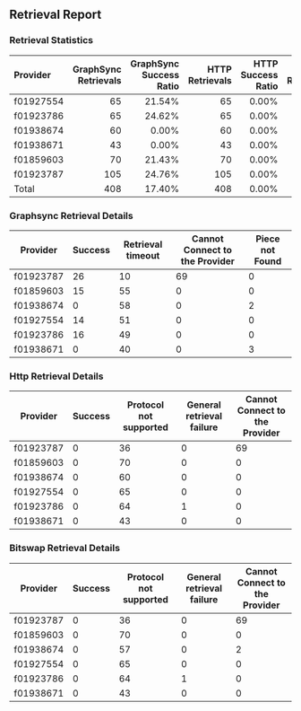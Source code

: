 ## Retrieval Report
### Retrieval Statistics
| Provider  | GraphSync Retrievals | GraphSync Success Ratio | HTTP Retrievals | HTTP Success Ratio | Bitswap Retrievals | Bitswap Success Ratio |
| :-------- | -------------------: | ----------------------: | --------------: | -----------------: | -----------------: | --------------------: |
| f01927554 |                   65 |                  21.54% |              65 |              0.00% |                 65 |                 0.00% |
| f01923786 |                   65 |                  24.62% |              65 |              0.00% |                 65 |                 0.00% |
| f01938674 |                   60 |                   0.00% |              60 |              0.00% |                 59 |                 0.00% |
| f01938671 |                   43 |                   0.00% |              43 |              0.00% |                 43 |                 0.00% |
| f01859603 |                   70 |                  21.43% |              70 |              0.00% |                 70 |                 0.00% |
| f01923787 |                  105 |                  24.76% |             105 |              0.00% |                105 |                 0.00% |
| Total     |                  408 |                  17.40% |             408 |              0.00% |                407 |                 0.00% |

### Graphsync Retrieval Details
| Provider  | Success | Retrieval timeout | Cannot Connect to the Provider | Piece not Found |
| --------- | ------- | ----------------- | ------------------------------ | --------------- |
| f01923787 | 26      | 10                | 69                             | 0               |
| f01859603 | 15      | 55                | 0                              | 0               |
| f01938674 | 0       | 58                | 0                              | 2               |
| f01927554 | 14      | 51                | 0                              | 0               |
| f01923786 | 16      | 49                | 0                              | 0               |
| f01938671 | 0       | 40                | 0                              | 3               |

### Http Retrieval Details
| Provider  | Success | Protocol not supported | General retrieval failure | Cannot Connect to the Provider |
| --------- | ------- | ---------------------- | ------------------------- | ------------------------------ |
| f01923787 | 0       | 36                     | 0                         | 69                             |
| f01859603 | 0       | 70                     | 0                         | 0                              |
| f01938674 | 0       | 60                     | 0                         | 0                              |
| f01927554 | 0       | 65                     | 0                         | 0                              |
| f01923786 | 0       | 64                     | 1                         | 0                              |
| f01938671 | 0       | 43                     | 0                         | 0                              |

### Bitswap Retrieval Details
| Provider  | Success | Protocol not supported | General retrieval failure | Cannot Connect to the Provider |
| --------- | ------- | ---------------------- | ------------------------- | ------------------------------ |
| f01923787 | 0       | 36                     | 0                         | 69                             |
| f01859603 | 0       | 70                     | 0                         | 0                              |
| f01938674 | 0       | 57                     | 0                         | 2                              |
| f01927554 | 0       | 65                     | 0                         | 0                              |
| f01923786 | 0       | 64                     | 1                         | 0                              |
| f01938671 | 0       | 43                     | 0                         | 0                              |
